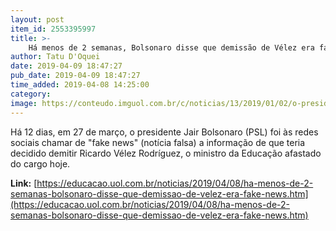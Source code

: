 ```yaml
---
layout: post
item_id: 2553395997
title: >-
    Há menos de 2 semanas, Bolsonaro disse que demissão de Vélez era fake news
author: Tatu D'Oquei
date: 2019-04-09 18:47:27
pub_date: 2019-04-09 18:47:27
time_added: 2019-04-08 14:25:00
category: 
image: https://conteudo.imguol.com.br/c/noticias/13/2019/01/02/o-presidente-jair-bolsonaro-psl-empossa-o-colombiano-naturalizado-brasileiro-ricardo-velez-rodriguez-como-ministro-da-educacao-no-palacio-do-planalto-em-brasilia-1546461609175_v2_615x300.jpg
---
```


Há 12 dias, em 27 de março, o presidente Jair Bolsonaro (PSL) foi às redes sociais chamar de "fake news" (notícia falsa) a informação de que teria decidido demitir Ricardo Vélez Rodríguez, o ministro da Educação afastado do cargo hoje.

**Link:** [https://educacao.uol.com.br/noticias/2019/04/08/ha-menos-de-2-semanas-bolsonaro-disse-que-demissao-de-velez-era-fake-news.htm](https://educacao.uol.com.br/noticias/2019/04/08/ha-menos-de-2-semanas-bolsonaro-disse-que-demissao-de-velez-era-fake-news.htm)

